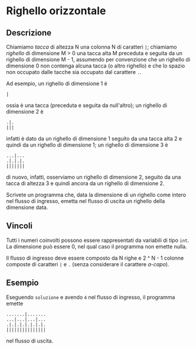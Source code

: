 Righello orizzontale
====================

Descrizione
-----------

Chiamiamo *tacca* di altezza N una colonna N di caratteri `|`; chiamiamo
*righello* di dimensione M > 0 una tacca alta M preceduta e seguita da un
righello di dimensione M - 1, assumendo per convenzione che un righello di
dimensione 0 non contenga alcuna tacca (o altro righello) e che lo spazio non
occupato dalle tacche sia occupato dal carattere `.`.

Ad esempio, un righello di dimensione 1 è

    |

ossia è una tacca (preceduta e seguita da null'altro); un righello di dimensione
2 è

    .|.
    |||

infatti è dato da un righello di dimensione 1 seguito da una tacca alta 2 e
quindi da un righello di dimensione 1; un righello di dimensione 3 è

    ...|...
    .|.|.|.
    |||||||

di nuovo, infatti, osserviamo un righello di dimensione 2, seguito da una tacca
di altezza 3 e quindi ancora da un righello di dimensione 2.

Scrivete un programma che, data la dimensione di un righello come intero nel
flusso di ingresso, emetta nel flusso di uscita un righello della dimensione
data.


Vincoli
-------

Tutti i numeri coinvolti possono essere rappresentati da variabili di tipo
`int`. La dimensione può essere 0, nel qual caso il programma non emette nulla.

Il flusso di ingresso deve essere composto da N righe e 2 ^ N - 1 colonne
composte di caratteri `|` e `.` (senza considerare il carattere *a-capo*).


Esempio
-------

Eseguendo `soluzione` e avendo `4` nel flusso di ingresso, il programma emette

    .......|.......
    ...|...|...|...
    .|.|.|.|.|.|.|.
    |||||||||||||||

nel flusso di uscita.
